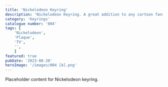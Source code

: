 ```yaml
---
title: 'Nickelodeon Keyring'
description: 'Nickelodeon Keyring. A great addition to any cartoon fans keys or bag'
category: 'Keyrings'
catalogue number: '004'
tags: [
    'Nickelodeon', 
    'Plaque', 
    'TV', 
    '',
    ]
featured: true
pubDate: '2023-08-20'
heroImage: '/images/004 [A].png'
---
```


Placeholder content for Nickelodeon keyring.